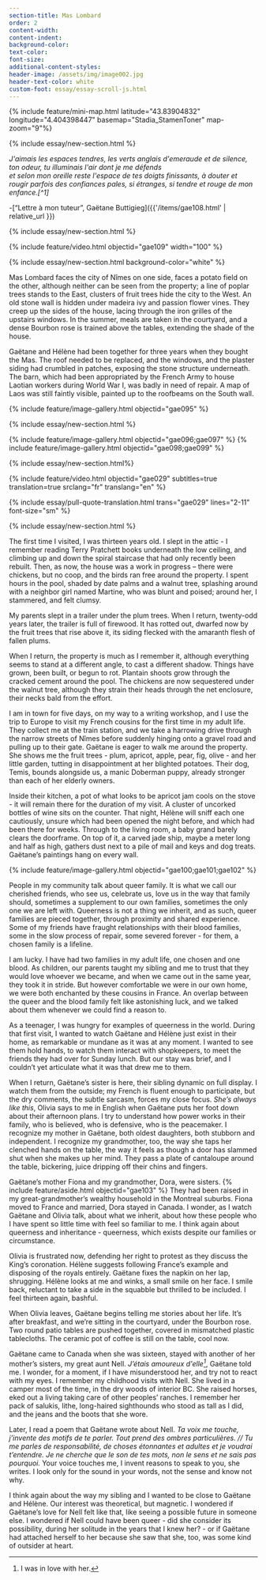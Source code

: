 ```yaml
---
section-title: Mas Lombard
order: 2
content-width: 
content-indent: 
background-color: 
text-color: 
font-size:
additional-content-styles:
header-image: /assets/img/image002.jpg
header-text-color: white
custom-foot: essay/essay-scroll-js.html
---
```

<div class="row my-4" >
<div class="" markdown="1">

	
{% include feature/mini-map.html latitude="43.83904832" longitude="4.404398447" basemap="Stadia_StamenToner" map-zoom="9"%}

{% include essay/new-section.html %} 

*J'aimais les espaces tendres, les verts anglais d'emeraude et de silence, ton odeur, tu illuminais l'air dont je me défends*  
*et selon mon oreille reste l'espace de tes doigts finissants, à douter et rougir parfois des confiances pales, si étranges, si tendre et rouge de mon enfance.[^1]*  

\-[“Lettre à mon tuteur”, Gaëtane Buttigieg]({{'/items/gae108.html' | relative_url }})  
    
{% include essay/new-section.html %} 

{% include feature/video.html objectid="gae109" width="100" %}

{% include essay/new-section.html background-color="white" %} 


Mas Lombard faces the city of Nîmes on one side, faces a potato field on the other, although neither can be seen from the property; a line of poplar trees stands to the East, clusters of fruit trees hide the city to the West. An old stone wall is hidden under madeira ivy and passion flower vines. They creep up the sides of the house, lacing through the iron grilles of the upstairs windows. In the summer, meals are taken in the courtyard, and a dense Bourbon rose is trained above the tables, extending the shade of the house.  

Gaëtane and Hélène had been together for three years when they bought the Mas. The roof needed to be replaced, and the windows, and the plaster siding had crumbled in patches, exposing the stone structure underneath. The barn, which had been appropriated by the French Army to house Laotian workers during World War I, was badly in need of repair. A map of Laos was still faintly visible, painted up to the roofbeams on the South wall.

{% include feature/image-gallery.html objectid="gae095" %}


{% include essay/new-section.html %} 


{% include feature/image-gallery.html objectid="gae096;gae097" %}
{% include feature/image-gallery.html objectid="gae098;gae099" %}

{% include essay/new-section.html%} 



{% include feature/video.html objectid="gae029" subtitles=true translation=true srclang="fr" translang="en" %}


{% include essay/pull-quote-translation.html trans="gae029" lines="2-11" font-size="sm" %}






{% include essay/new-section.html %} 

The first time I visited, I was thirteen years old. I slept in the attic \- I remember reading Terry Pratchett books underneath the low ceiling, and climbing up and down the spiral staircase that had only recently been rebuilt. Then, as now, the house was a work in progress – there were chickens, but no coop, and the birds ran free around the property. I spent hours in the pool, shaded by date palms and a walnut tree, splashing around with a neighbor girl named Martine, who was blunt and poised; around her, I stammered, and felt clumsy.  

My parents slept in a trailer under the plum trees. When I return, twenty-odd years later, the trailer is full of firewood. It has rotted out, dwarfed now by the fruit trees that rise above it, its siding flecked with the amaranth flesh of fallen plums.  

When I return, the property is much as I remember it, although everything seems to stand at a different angle, to cast a different shadow. Things have grown, been built, or begun to rot. Plantain shoots grow through the cracked cement around the pool. The chickens are now sequestered under the walnut tree, although they strain their heads through the net enclosure, their necks bald from the effort.

I am in town for five days, on my way to a writing workshop, and I use the trip to Europe to visit my French cousins for the first time in my adult life. They collect me at the train station, and we take a harrowing drive through the narrow streets of Nîmes before suddenly hinging onto a gravel road and pulling up to their gate. Gaëtane is eager to walk me around the property. She shows me the fruit trees \- plum, apricot, apple, pear, fig, olive \- and her little garden, tutting in disappointment at her blighted potatoes. Their dog, Temis, bounds alongside us, a manic Doberman puppy, already stronger than each of her elderly owners.   

Inside their kitchen, a pot of what looks to be apricot jam cools on the stove \- it will remain there for the duration of my visit. A cluster of uncorked bottles of wine sits on the counter. That night, Hélène will sniff each one cautiously, unsure which had been opened the night before, and which had been there for weeks. Through to the living room, a baby grand barely clears the doorframe. On top of it, a carved jade ship, maybe a meter long and half as high, gathers dust next to a pile of mail and keys and dog treats. Gaëtane’s paintings hang on every wall.

{% include feature/image-gallery.html objectid="gae100;gae101;gae102" %}


People in my community talk about queer family. It is what we call our cherished friends, who see us, celebrate us, love us in the way that family should, sometimes a supplement to our own families, sometimes the only one we are left with. Queerness is not a thing we inherit, and as such, queer families are pieced together, through proximity and shared experience. Some of my friends have fraught relationships with their blood families, some in the slow process of repair, some severed forever \- for them, a chosen family is a lifeline.  


I am lucky. I have had two families in my adult life, one chosen and one blood. As children, our parents taught my sibling and me to trust that they would love whoever we became, and when we came out in the same year, they took it in stride. But however comfortable we were in our own home, we were both enchanted by these cousins in France. An overlap between the queer and the blood family felt like astonishing luck, and we talked about them whenever we could find a reason to.

As a teenager, I was hungry for examples of queerness in the world. During that first visit, I wanted to watch Gaëtane and Hélène just exist in their home, as remarkable or mundane as it was at any moment. I wanted to see them hold hands, to watch them interact with shopkeepers, to meet the friends they had over for Sunday lunch. But our stay was brief, and I couldn’t yet articulate what it was that drew me to them.  
   
When I return, Gaëtane’s sister is here, their sibling dynamic on full display. I watch them from the outside; my French is fluent enough to participate, but the dry comments, the subtle sarcasm, forces my close focus. *She’s always like this*, Olivia says to me in English when Gaëtane puts her foot down about their afternoon plans. I try to understand how power works in their family, who is believed, who is defensive, who is the peacemaker. I recognize my mother in Gaëtane, both oldest daughters, both stubborn and independent. I recognize my grandmother, too, the way she taps her clenched hands on the table, the way it feels as though a door has slammed shut when she makes up her mind. They pass a plate of cantaloupe around the table, bickering, juice dripping off their chins and fingers.  

Gaëtane’s mother Fiona and my grandmother, Dora, were sisters. {% include feature/aside.html objectid="gae103" %} They had been raised in my great-grandmother’s wealthy household in the Montreal suburbs. Fiona moved to France and married, Dora stayed in Canada. I wonder, as I watch Gaëtane and Olivia talk, about what we inherit, about how these people who I have spent so little time with feel so familiar to me. I think again about queerness and inheritance \- queerness, which exists despite our families or circumstance.  

Olivia is frustrated now, defending her right to protest as they discuss the King’s coronation. Hélène suggests following France’s example and disposing of the royals entirely. Gaëtane fixes the napkin on her lap, shrugging. Hélène looks at me and winks, a small smile on her face. I smile back, reluctant to take a side in the squabble but thrilled to be included. I feel thirteen again, bashful.   
   
When Olivia leaves, Gaëtane begins telling me stories about her life. It’s after breakfast, and we’re sitting in the courtyard, under the Bourbon rose. Two round patio tables are pushed together, covered in mismatched plastic tablecloths. The ceramic pot of coffee is still on the table, cool now.  

Gaëtane came to Canada when she was sixteen, stayed with another of her mother’s sisters, my great aunt Nell. *J’étais amoureux d'elle[^3]*, Gaëtane told me. I wonder, for a moment, if I have misunderstood her, and try not to react with my eyes. I remember my childhood visits with Nell. She lived in a camper most of the time, in the dry woods of interior BC. She raised horses, eked out a living taking care of other peoples’ ranches. I remember her pack of salukis, lithe, long-haired sighthounds who stood as tall as I did, and the jeans and the boots that she wore.  

Later, I read a poem that Gaëtane wrote about Nell. *Ta voix me touche, j’invente des motifs de te parler. Tout prend des ombres particulières. // Tu me parles de responsabilité, de choses étonnantes et adultes et je voudrai t’entendre. Je ne cherche que le son de tes mots, non le sens et ne sais pas pourquoi.* Your voice touches me, I invent reasons to speak to you, she writes. I look only for the sound in your words, not the sense and know not why.  

I think again about the way my sibling and I wanted to be close to Gaëtane and Hélène. Our interest was theoretical, but magnetic. I wondered if Gaëtane’s love for Nell felt like that, like seeing a possible future in someone else. I wondered if Nell could have been queer \- did she consider its possibility, during her solitude in the years that I knew her? \- or if Gaëtane had attached herself to her because she saw that she, too, was some kind of outsider at heart.  







[^2]:  Hélène: We met at the Beaux-Arts pottery school in Nîmes, to work with clay. So, you arrived very quickly, I didn't even notice you. I was preoccupied with my ball of clay and I managed to turn maybe faster and I turned pots that you made into works of art.

[^3]:  I was in love with her.

